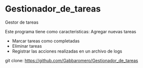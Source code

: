 # Gestionador_de_tareas
Gestor de tareas

Este programa tiene como caracteristicas: 
Agregar nuevas tareas
- Marcar tareas como completadas
- Eliminar tareas
- Registrar las acciones realizadas en un archivo de logs

git clone: https://github.com/Gabbaromero/Gestionador_de_tareas

